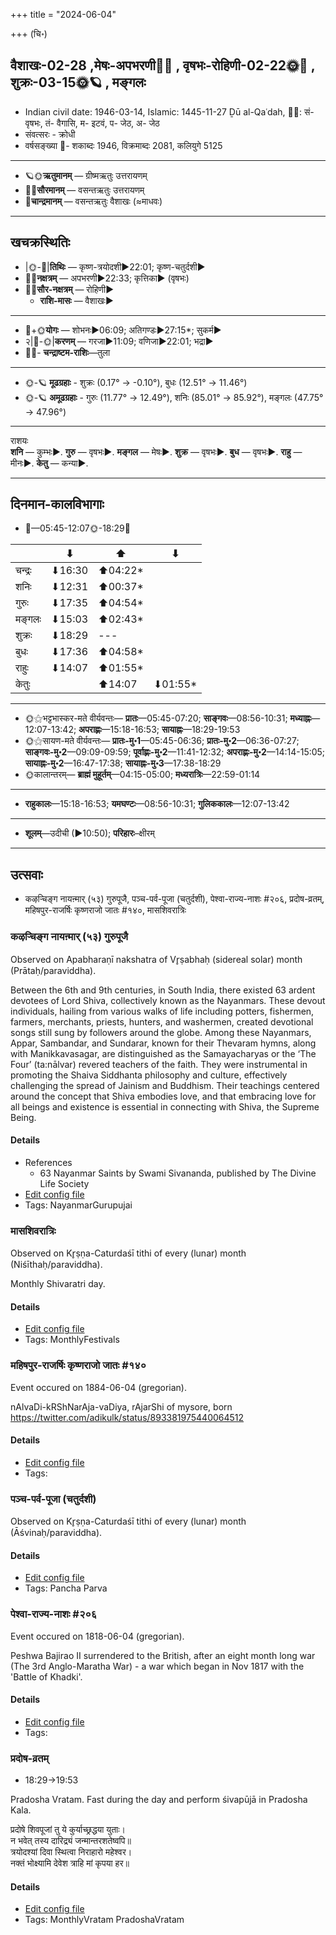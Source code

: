 +++
title = "2024-06-04"

+++
(चि॰)
## वैशाखः-02-28  ,मेषः-अपभरणी🌛🌌  ,  वृषभः-रोहिणी-02-22🌞🌌  ,  शुक्रः-03-15🌞🪐  , मङ्गलः
- Indian civil date: 1946-03-14, Islamic: 1445-11-27 Ḏū al-Qaʿdah, 🌌🌞: सं- वृषभः, तं- वैगासि, म- इटवं, प- जेठ, अ- जेठ
- संवत्सरः - क्रोधी
- वर्षसङ्ख्या 🌛- शकाब्दः 1946, विक्रमाब्दः 2081, कलियुगे 5125
___________________
- 🪐🌞**ऋतुमानम्** — ग्रीष्मऋतुः उत्तरायणम्
- 🌌🌞**सौरमानम्** — वसन्तऋतुः उत्तरायणम्
- 🌛**चान्द्रमानम्** — वसन्तऋतुः वैशाखः (≈माधवः)
___________________


## खचक्रस्थितिः
- |🌞-🌛|**तिथिः** — कृष्ण-त्रयोदशी►22:01; कृष्ण-चतुर्दशी►  
- 🌌🌛**नक्षत्रम्** — अपभरणी►22:33; कृत्तिका► (वृषभः)  
- 🌌🌞**सौर-नक्षत्रम्** — रोहिणी►  
  - **राशि-मासः** — वैशाखः► 
___________________
- 🌛+🌞**योगः** — शोभनः►06:09; अतिगण्डः►27:15*; सुकर्म►  
- २|🌛-🌞|**करणम्** — गरजा►11:09; वणिजा►22:01; भद्रा►  
- 🌌🌛- **चन्द्राष्टम-राशिः**—तुला  
___________________
- 🌞-🪐 **मूढग्रहाः** - शुक्रः (0.17° → -0.10°), बुधः (12.51° → 11.46°)
- 🌞-🪐 **अमूढग्रहाः** - गुरुः (11.77° → 12.49°), शनिः (85.01° → 85.92°), मङ्गलः (47.75° → 47.96°)
___________________
राशयः  
**शनि** — कुम्भः►. **गुरु** — वृषभः►. **मङ्गल** — मेषः►. **शुक्र** — वृषभः►. **बुध** — वृषभः►. **राहु** — मीनः►. **केतु** — कन्या►. 
___________________


## दिनमान-कालविभागाः
- 🌅—05:45-12:07🌞-18:29🌇  

|      |⬇     |⬆     |⬇     |
|------|-----|-----|------|
|चन्द्रः|⬇16:30 |⬆04:22*|     |
|शनिः   |⬇12:31 |⬆00:37*|     |
|गुरुः  |⬇17:35 |⬆04:54*|     |
|मङ्गलः |⬇15:03 |⬆02:43*|     |
|शुक्रः |⬇18:29 |---|     |
|बुधः   |⬇17:36 |⬆04:58*|     |
|राहुः  |⬇14:07 |⬆01:55*|     |
|केतुः  |     |⬆14:07 |⬇01:55*|
___________________
- 🌞⚝भट्टभास्कर-मते वीर्यवन्तः— **प्रातः**—05:45-07:20; **साङ्गवः**—08:56-10:31; **मध्याह्नः**—12:07-13:42; **अपराह्णः**—15:18-16:53; **सायाह्नः**—18:29-19:53  
- 🌞⚝सायण-मते वीर्यवन्तः— **प्रातः-मु॰1**—05:45-06:36; **प्रातः-मु॰2**—06:36-07:27; **साङ्गवः-मु॰2**—09:09-09:59; **पूर्वाह्णः-मु॰2**—11:41-12:32; **अपराह्णः-मु॰2**—14:14-15:05; **सायाह्नः-मु॰2**—16:47-17:38; **सायाह्नः-मु॰3**—17:38-18:29  
- 🌞कालान्तरम्— **ब्राह्मं मुहूर्तम्**—04:15-05:00; **मध्यरात्रिः**—22:59-01:14  
___________________
- **राहुकालः**—15:18-16:53; **यमघण्टः**—08:56-10:31; **गुलिककालः**—12:07-13:42  
___________________
- **शूलम्**—उदीची (►10:50); **परिहारः**–क्षीरम्  
___________________

## उत्सवाः
- कऴऱ्चिङ्ग नायऩ्मार् (५३) गुरुपूजै, पञ्च-पर्व-पूजा (चतुर्दशी), पेश्वा-राज्य-नाशः #२०६, प्रदोष-व्रतम्, महिषपुर-राजर्षिः कृष्णराजो जातः #१४०, मासशिवरात्रिः
### कऴऱ्चिङ्ग नायऩ्मार् (५३) गुरुपूजै

Observed on Apabharaṇī nakshatra of Vr̥ṣabhaḥ (sidereal solar) month (Prātaḥ/paraviddha). 

Between the 6th and 9th centuries, in South India, there existed 63 ardent devotees of Lord Shiva, collectively known as the Nayanmars. These devout individuals, hailing from various walks of life including potters, fishermen, farmers, merchants, priests, hunters, and washermen, created devotional songs still sung by followers around the globe. Among these Nayanmars, Appar, Sambandar, and Sundarar, known for their Thevaram hymns, along with Manikkavasagar, are distinguished as the Samayacharyas or the ‘The Four’ (ta:nālvar) revered teachers of the faith. They were instrumental in promoting the Shaiva Siddhanta philosophy and culture, effectively challenging the spread of Jainism and Buddhism. Their teachings centered around the concept that Shiva embodies love, and that embracing love for all beings and existence is essential in connecting with Shiva, the Supreme Being.

#### Details
- References
  - 63 Nayanmar Saints by Swami Sivananda, published by The Divine Life Society
- [Edit config file](https://github.com/jyotisham/adyatithi/blob/master/mahApuruSha/nAyanmAr/sidereal_solar_month/nakshatra/02/02/kazhar2ciGga_nAyan2mAr_%2853%29_gurupUjai.toml)
- Tags: NayanmarGurupujai


### मासशिवरात्रिः

Observed on Kr̥ṣṇa-Caturdaśī tithi of every (lunar) month (Niśīthaḥ/paraviddha). 

Monthly Shivaratri day.

#### Details
- [Edit config file](https://github.com/jyotisham/adyatithi/blob/master/devatA/shaiva/lunar_month/tithi/00/29/mAsazivarAtriH.toml)
- Tags: MonthlyFestivals


### महिषपुर-राजर्षिः कृष्णराजो जातः #१४०

Event occured on 1884-06-04 (gregorian). 

nAlvaDi-kRShNarAja-vaDiya, rAjarShi of mysore, born https://twitter.com/adikulk/status/893381975440064512

#### Details
- [Edit config file](https://github.com/jyotisham/adyatithi/blob/master/mahApuruSha/xatra-later/gregorian/day/06/04/mahiShapura-rAjarSiH_kRSNarAjo_jAtaH.toml)
- Tags: 


### पञ्च-पर्व-पूजा (चतुर्दशी)

Observed on Kr̥ṣṇa-Caturdaśī tithi of every (lunar) month (Āśvinaḥ/paraviddha). 



#### Details
- [Edit config file](https://github.com/jyotisham/adyatithi/blob/master/devatA/devIparva/lunar_month/tithi/00/29/pancha-parva-4.toml)
- Tags: Pancha Parva


### पेश्वा-राज्य-नाशः #२०६

Event occured on 1818-06-04 (gregorian). 

Peshwa Bajirao II surrendered to the British, after an eight month long war (The 3rd Anglo-Maratha War) - a war which began in Nov 1817 with the 'Battle of Khadki'.

#### Details
- [Edit config file](https://github.com/jyotisham/adyatithi/blob/master/mahApuruSha/xatra-later/gregorian/day/06/04/peshvA-rAjya-nAshaH.toml)
- Tags: 


### प्रदोष-व्रतम्
- 18:29→19:53



Pradosha Vratam. Fast during the day and perform śivapūjā in Pradosha Kala.

प्रदोषे  शिवपूजां  तु  ये  कुर्याच्छ्रद्धया  युताः।  
न  भवेत्  तस्य  दारिद्र्यं  जन्मान्तरशतेष्वपि॥  
त्रयोदश्यां दिवा स्थित्वा निराहारो महेश्वर।  
नक्तं भोक्ष्यामि देवेश त्राहि मां कृपया हर॥



#### Details
- [Edit config file](https://github.com/jyotisham/adyatithi/blob/master/time_focus/monthly/pradoSha/description_only/pradOSa-vratam.toml)
- Tags: MonthlyVratam PradoshaVratam


